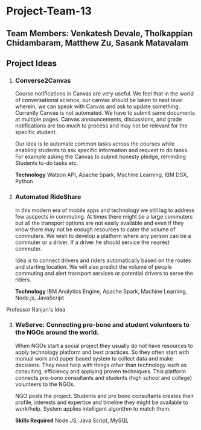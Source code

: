 # Project-Team-13
## Team Members: Venkatesh Devale, Tholkappian Chidambaram, Matthew Zu, Sasank Matavalam
## Project Ideas

1. ### Converse2Canvas

   Course notifications in Canvas are very useful. We feel that in the world of conversational science, our canvas should be taken to next level wherein, we can speak with Canvas and ask to update something. Currently Canvas is not automated. We have to submit same documents at multiple pages. Canvas announcements, discussions, and grade notifications are too much to process and may not be relevant for the specific student.
   
   Our idea is to automate common tasks across the courses while enabling students to ask specific information and request to do tasks. For example asking the Canvas to submit honesty pledge, reminding Students to-do tasks etc.
   
   **Technology** Watson API, Apache Spark, Machine Learning, IBM DSX, Python

2. ### Automated RideShare

   In this modern era of mobile apps and technology we still lag to address few ascpects in commuting. At times there might be a large commuters but all the transport options are not easily available and even if they know there may not be enough resources to cater the volume of commuters. We wish to develop a platform where any person can be a commuter or a driver. If a driver he should service the nearest commuter.
   
   Idea is to connect drivers and riders automatically based on the routes and starting location. We will also predict the volume of people commuting and alert transport services or potential drivers to serve the riders.
   
   **Technology** IBM Analytics Engine, Apache Spark, Machine Learning, Node.js, JavaScript

Professor Ranjan's Idea

3. ### WeServe: Connecting  pro-bono and student volunteers to the NGOs around the world.

   When NGOs start a social project they usually do not have resources to apply technology platform and best practices. So they often  start with manual work and paper based system to collect  data and make decisions. They need help with things other than technology such as consulting, efficiency and applying proven techniques. This platform connects pro-bono consultants and students (high  school and college) volunteers to the NGOs.
   
   NGO posts the project. Students and pro  bono consultants creates their profile, interests and expertise and timeline they might be available to work/help. System applies intelligent algorithm to match them.
   
   **Skills Required** Node.JS, Java Script, MySQL
 
